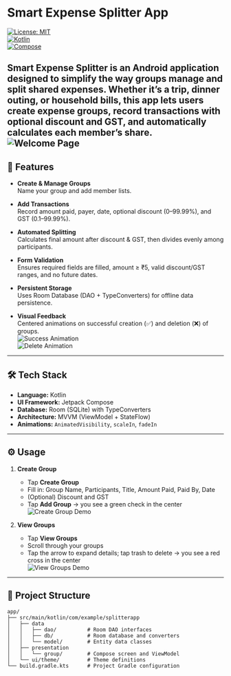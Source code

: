 # Smart Expense Splitter App

[![License: MIT](https://img.shields.io/badge/License-MIT-blue.svg)](./LICENSE)  
[![Kotlin](https://img.shields.io/badge/Kotlin-1.8.0-blue.svg)](https://kotlinlang.org/)  
[![Compose](https://img.shields.io/badge/Jetpack%20Compose-1.5.0-purple.svg)](https://developer.android.com/jetpack/compose)  

Smart Expense Splitter is an Android application designed to simplify the way groups manage and split shared expenses. Whether it’s a trip, dinner outing, or household bills, this app lets users create expense groups, record transactions with optional discount and GST, and automatically calculates each member’s share.
  ![Welcome Page](./assets/splitbills.png)
---

## 🚀 Features

- **Create & Manage Groups**  
  Name your group and add member lists.  

- **Add Transactions**  
  Record amount paid, payer, date, optional discount (0–99.99%), and GST (0.1–99.99%).  

- **Automated Splitting**  
  Calculates final amount after discount & GST, then divides evenly among participants.  

- **Form Validation**  
  Ensures required fields are filled, amount ≥ ₹5, valid discount/GST ranges, and no future dates.  
 
- **Persistent Storage**  
  Uses Room Database (DAO + TypeConverters) for offline data persistence.

- **Visual Feedback**  
  Centered animations on successful creation (✅) and deletion (❌) of groups.  
  ![Success Animation](./assets/create_animation.png)  
  ![Delete Animation](./assets/delete_animation.png)

---

## 🛠️ Tech Stack

- **Language:** Kotlin  
- **UI Framework:** Jetpack Compose  
- **Database:** Room (SQLite) with TypeConverters  
- **Architecture:** MVVM (ViewModel + StateFlow)  
- **Animations:** `AnimatedVisibility`, `scaleIn`, `fadeIn`

---

## ⚙️ Usage

1. **Create Group**  
   - Tap **Create Group**  
   - Fill in: Group Name, Participants, Title, Amount Paid, Paid By, Date  
   - (Optional) Discount and GST  
   - Tap **Add Group** → you see a green check in the center  
   ![Create Group Demo](./assets/create_group_demo.png)

2. **View Groups**  
   - Tap **View Groups**  
   - Scroll through your groups  
   - Tap the arrow to expand details; tap trash to delete → you see a red cross in the center  
   ![View Groups Demo](./assets/view_groups_demo.png)

---

## 📁 Project Structure

```text
app/
├── src/main/kotlin/com/example/splitterapp
│   ├── data
│   │   ├── dao/          # Room DAO interfaces
│   │   ├── db/           # Room database and converters
│   │   └── model/        # Entity data classes
│   ├── presentation
│   │   └── group/        # Compose screen and ViewModel
│   └── ui/theme/         # Theme definitions
└── build.gradle.kts      # Project Gradle configuration
